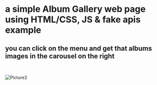 # a simple Album Gallery web page using HTML/CSS, JS & fake apis example
## you can click on the menu and get that albums images in the carousel on the right

<br>

![Picture2](https://github.com/KamyarGanjian/Gallery-API-project-JS/assets/145255798/eb8f02e0-96b5-4f54-97f7-1c2c31349304)

